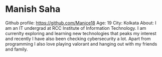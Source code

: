 # Manish Saha
Github profile: https://github.com/Manice18
Age: 19
City: Kolkata
About: I am an IT undergrad at RCC Institute of Information Technology. I am currenlty exploring and learning new technologies that peaks my interest and recently I have also been checking cybersecurity a lot. Apart from programming I also love playing valorant and hanging out with my friends and family.
